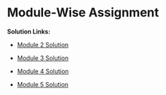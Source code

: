 # Module-Wise Assignment

**Solution Links:**

- [Module 2 Solution](https://amanrr234.github.io/Coursera-JHU-HTML-CSS-Javascript/Assignments/Module-2/site/index.html)

- [Module 3 Solution](https://amanrr234.github.io/Coursera-JHU-HTML-CSS-Javascript/Assignments/Module-3/index-mod3.html)

- [Module 4 Solution](https://amanrr234.github.io/Coursera-JHU-HTML-CSS-Javascript/Assignments/Module-4/index-mod4.html)

- [Module 5 Solution](https://amanrr234.github.io/Coursera-JHU-HTML-CSS-Javascript/Assignments/Module-5/index-mod5.html)

